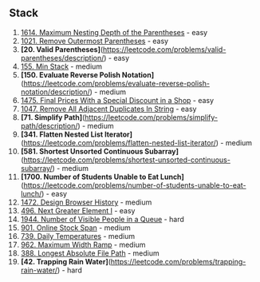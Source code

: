 ## Stack

1. [1614. Maximum Nesting Depth of the Parentheses](https://leetcode.com/problems/maximum-nesting-depth-of-the-parentheses/description/) - easy
2. [1021. Remove Outermost Parentheses](https://leetcode.com/problems/remove-outermost-parentheses/description/) - easy
3. __[20. Valid Parentheses]__(https://leetcode.com/problems/valid-parentheses/description/) - easy
4. [155. Min Stack](https://leetcode.com/problems/min-stack/) - medium
5. __[150. Evaluate Reverse Polish Notation]__(https://leetcode.com/problems/evaluate-reverse-polish-notation/description/) - medium
6. [1475. Final Prices With a Special Discount in a Shop](https://leetcode.com/problems/final-prices-with-a-special-discount-in-a-shop/) - easy
7. [1047. Remove All Adjacent Duplicates In String](https://leetcode.com/problems/remove-all-adjacent-duplicates-in-string/description/) - easy
8. __[71. Simplify Path]__(https://leetcode.com/problems/simplify-path/description/) - medium
9. __[341. Flatten Nested List Iterator]__(https://leetcode.com/problems/flatten-nested-list-iterator/) - medium
10. __[581. Shortest Unsorted Continuous Subarray]__(https://leetcode.com/problems/shortest-unsorted-continuous-subarray/) - medium
11. __[1700. Number of Students Unable to Eat Lunch]__(https://leetcode.com/problems/number-of-students-unable-to-eat-lunch/) - easy
12. [1472. Design Browser History](https://leetcode.com/problems/design-browser-history/) - medium
13. [496. Next Greater Element I](https://leetcode.com/problems/next-greater-element-i/description/) - easy
14. [1944. Number of Visible People in a Queue](https://leetcode.com/problems/number-of-visible-people-in-a-queue/description/) - hard
15. [901. Online Stock Span](https://leetcode.com/problems/online-stock-span/) - medium
16. [739. Daily Temperatures](https://leetcode.com/problems/daily-temperatures/description/) - medium
17. [962. Maximum Width Ramp](https://leetcode.com/problems/maximum-width-ramp/) - medium
18. [388. Longest Absolute File Path](https://leetcode.com/problems/longest-absolute-file-path/) - medium
19. __[42. Trapping Rain Water]__(https://leetcode.com/problems/trapping-rain-water/) - hard
